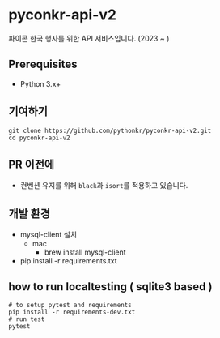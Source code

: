 # pyconkr-api-v2

파이콘 한국 행사를 위한 API 서비스입니다. (2023 ~ )

## Prerequisites

- Python 3.x+

## 기여하기

```shell
git clone https://github.com/pythonkr/pyconkr-api-v2.git
cd pyconkr-api-v2
```

## PR 이전에

- 컨벤션 유지를 위해 `black`과 `isort`를 적용하고 있습니다.

## 개발 환경

- mysql-client 설치
  - mac
    - brew install mysql-client
- pip install -r requirements.txt

## how to run localtesting ( sqlite3 based )

```shell
# to setup pytest and requirements
pip install -r requirements-dev.txt
# run test
pytest
```
